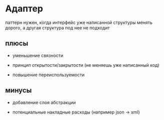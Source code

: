 # Адаптер

паттерн нужен, когда интерфейс уже написанной структуры менять дорого, а другая структура под нее не подходит

## плюсы

- уменьшение связности

- принцип открытости/закрытости (не меняешь уже написанный код)

- повышение переиспользуемости

## минусы

- добавление слоя абстракции

- потенциальные накладные расходы (например json -> xml)

